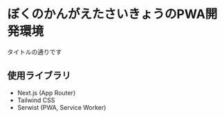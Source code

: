# ぼくのかんがえたさいきょうのPWA開発環境

タイトルの通りです

## 使用ライブラリ

- Next.js (App Router)
- Tailwind CSS
- Serwist (PWA, Service Worker)
